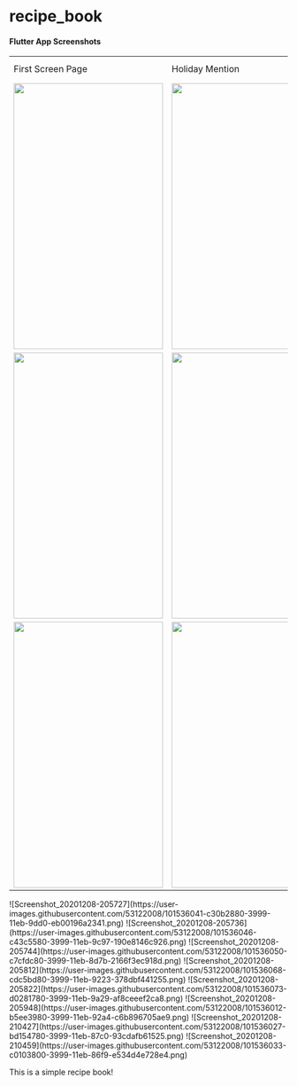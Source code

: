 # recipe_book
#### Flutter App Screenshots

<table>
  <tr>
    <td>First Screen Page</td>
     <td>Holiday Mention</td>
     <td>Present day in purple and selected day in pink</td>
  </tr>
  <tr>
    <td><img src="![Screenshot_20201208-205727](https://user-images.githubusercontent.com/53122008/101536041-c30b2880-3999-11eb-9dd0-eb00196a2341.png)" width=270 height=480></td>
    <td><img src="![Screenshot_20201208-205736](https://user-images.githubusercontent.com/53122008/101536046-c43c5580-3999-11eb-9c97-190e8146c926.png)" width=270 height=480></td>
    <td><img src="![Screenshot_20201208-205744](https://user-images.githubusercontent.com/53122008/101536050-c7cfdc80-3999-11eb-8d7b-2166f3ec918d.png)" width=270 height=480></td>
  </tr>
  <tr>
    <td><img src="![Screenshot_20201208-205812](https://user-images.githubusercontent.com/53122008/101536068-cdc5bd80-3999-11eb-9223-378dbf441255.png)" width=270 height=480></td>
    <td><img src="![Screenshot_20201208-205822](https://user-images.githubusercontent.com/53122008/101536073-d0281780-3999-11eb-9a29-af8ceeef2ca8.png)" width=270 height=480></td>
    <td><img src="![Screenshot_20201208-205948](https://user-images.githubusercontent.com/53122008/101536012-b5ee3980-3999-11eb-92a4-c6b896705ae9.png)" width=270 height=480></td>
  </tr>
  <tr>
    <td><img src="![Screenshot_20201208-210427](https://user-images.githubusercontent.com/53122008/101536027-bd154780-3999-11eb-87c0-93cdafb61525.png)" width=270 height=480></td>
    <td><img src="![Screenshot_20201208-210459](https://user-images.githubusercontent.com/53122008/101536033-c0103800-3999-11eb-86f9-e534d4e728e4.png)" width=270 height=480></td>
   
  </tr>
 </table>
![Screenshot_20201208-205727](https://user-images.githubusercontent.com/53122008/101536041-c30b2880-3999-11eb-9dd0-eb00196a2341.png)
![Screenshot_20201208-205736](https://user-images.githubusercontent.com/53122008/101536046-c43c5580-3999-11eb-9c97-190e8146c926.png)
![Screenshot_20201208-205744](https://user-images.githubusercontent.com/53122008/101536050-c7cfdc80-3999-11eb-8d7b-2166f3ec918d.png)
![Screenshot_20201208-205812](https://user-images.githubusercontent.com/53122008/101536068-cdc5bd80-3999-11eb-9223-378dbf441255.png)
![Screenshot_20201208-205822](https://user-images.githubusercontent.com/53122008/101536073-d0281780-3999-11eb-9a29-af8ceeef2ca8.png)
![Screenshot_20201208-205948](https://user-images.githubusercontent.com/53122008/101536012-b5ee3980-3999-11eb-92a4-c6b896705ae9.png)
![Screenshot_20201208-210427](https://user-images.githubusercontent.com/53122008/101536027-bd154780-3999-11eb-87c0-93cdafb61525.png)
![Screenshot_20201208-210459](https://user-images.githubusercontent.com/53122008/101536033-c0103800-3999-11eb-86f9-e534d4e728e4.png)


This is a simple recipe book!
